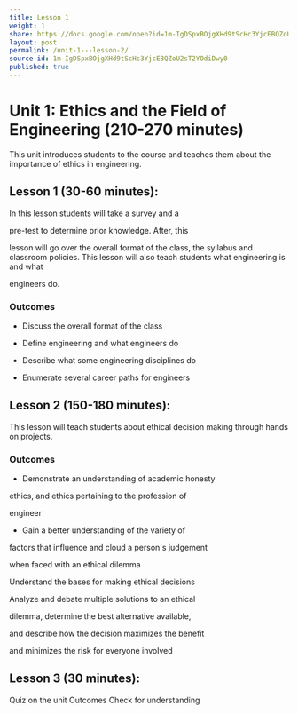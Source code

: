 ```yaml
---
title: Lesson 1 
weight: 1
share: https://docs.google.com/open?id=1m-IgDSpxBOjgXHd9tScHc3YjcEBQZoU2sT2YOdiDwy0
layout: post
permalink: /unit-1---lesson-2/
source-id: 1m-IgDSpxBOjgXHd9tScHc3YjcEBQZoU2sT2YOdiDwy0
published: true
---
```


# Unit 1: Ethics and the Field of Engineering (210-270 minutes)

This unit introduces students to the course and teaches them about the importance of ethics in engineering.

## Lesson 1 (30-60 minutes):  
In this lesson students will take a survey and a 

pre-test to determine prior knowledge.  After, this 

lesson will go over the overall format of the class, the syllabus and classroom policies.  This lesson will also teach students what engineering is and what 

engineers do.
### Outcomes
* Discuss the overall format of the class

* Define engineering and what engineers do

* Describe what some engineering disciplines do 

* Enumerate several career paths for engineers

## Lesson 2 (150-180 minutes): 
This lesson will teach students about ethical decision making through hands on projects.

### Outcomes
* Demonstrate an understanding of academic honesty 

ethics, and ethics pertaining to the profession of 

engineer

* Gain a better understanding of the variety of 

factors that influence and cloud a person's judgement 

when faced with an ethical dilemma

Understand the bases for making ethical decisions

Analyze and debate multiple solutions to an ethical 

dilemma, determine the best alternative available, 

and describe how the decision maximizes the benefit 

and minimizes the risk for everyone involved

## Lesson 3 (30 minutes): 
Quiz on the unit
Outcomes
Check for understanding

